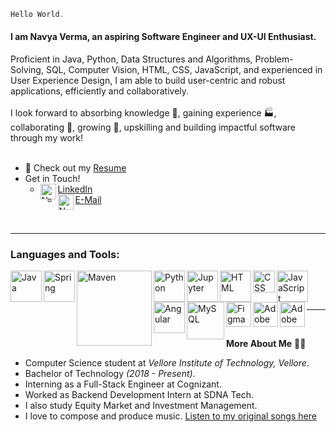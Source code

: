 
```javascript
Hello World.
``` 
<h4>I am Navya Verma, an aspiring Software Engineer and UX-UI Enthusiast.</h4>
Proficient in Java, Python, Data Structures and Algorithms, Problem-Solving, SQL, Computer Vision, HTML, CSS, JavaScript, and experienced in User Experience Design, I am able to build user-centric and robust applications, efficiently and collaboratively. <br><br>
I look forward to absorbing knowledge 🧠, gaining experience 🏭, collaborating 🤝, growing 🌱, upskilling and building impactful software through my work!
<br><br>

- :page_with_curl: Check out my [Resume](https://drive.google.com/file/d/1ZidM1aPp6rNAmPYbGoiNaRe0ripeY0pI/view?usp=sharing)
- Get in Touch! 
  - <a href="https://www.linkedin.com/in/navya-verma/"> LinkedIn
      <img align="left" alt="Navya's LinkdeIn" width="25px" src="https://img.icons8.com/ios-filled/50/000000/linkedin.png" /></a>
  - <a href="mailto:nverma10@outlook.com"> E-Mail
      <img align="left" alt="Navya's E-Mail ID" width="25px" src="https://img.icons8.com/ios-glyphs/30/000000/filled-message.png" /></a>
<br>
<hr>
<h3>Languages and Tools:</h3>
<p float="left">
  <img align="left" alt="Java" width="50px" src="https://img.icons8.com/color/344/java-coffee-cup-logo--v1.png">
  <img align="left" alt="Spring" width="50px" src="https://spring.io/images/projects/spring-edf462fec682b9d48cf628eaf9e19521.svg">
  <img align="left" alt="Maven" width="120px" src="https://maven.apache.org/images/maven-logo-black-on-white.purevec.svg">
  <img align="left" alt="Python" width="50px" src="https://img.icons8.com/color/48/000000/python--v1.png">
  <img align="left" alt="Jupyter" width="50px" src="https://upload.wikimedia.org/wikipedia/commons/thumb/3/38/Jupyter_logo.svg/66px-Jupyter_logo.svg.png">
  <img align="left" alt="HTML" width="50px" src="https://upload.wikimedia.org/wikipedia/commons/thumb/6/61/HTML5_logo_and_wordmark.svg/768px-HTML5_logo_and_wordmark.svg.png">
  <img align="left" alt="CSS" width="35px" src="https://upload.wikimedia.org/wikipedia/commons/thumb/d/d5/CSS3_logo_and_wordmark.svg/640px-CSS3_logo_and_wordmark.svg.png">
  <img align="left" alt="JavaScript" width="50px" src="https://img.icons8.com/color/48/000000/javascript--v1.png">
  <img align="left" alt="Angular" width="50px" src="https://upload.wikimedia.org/wikipedia/commons/c/cf/Angular_full_color_logo.svg">
  <img align="left" alt="MySQL" width="60px" src="https://brandslogos.com/wp-content/uploads/images/mysql-logo-1.png">
  <img align="left" alt="Figma" width="40px" src="https://img.icons8.com/color/48/000000/figma.png">
  <img align="left" alt="Adobe XD" width="40px" src="https://upload.wikimedia.org/wikipedia/commons/thumb/c/c2/Adobe_XD_CC_icon.svg/768px-Adobe_XD_CC_icon.svg.png">
  <img align="left" alt="Adobe Illsutrator" width="40px" src="https://upload.wikimedia.org/wikipedia/commons/thumb/f/fb/Adobe_Illustrator_CC_icon.svg/99px-Adobe_Illustrator_CC_icon.svg.png">
</p><br>

<br><hr>
<br>

**More About Me** 👨‍💻
- Computer Science student at _Vellore Institute of Technology, Vellore_.
- Bachelor of Technology _(2018 - Present)_.
- Interning as a Full-Stack Engineer at Cognizant.
- Worked as Backend Development Intern at SDNA Tech.
- I also study Equity Market and Investment Management.
- I love to compose and produce music. [Listen to my original songs here](linktr.ee/TheMauvision)
